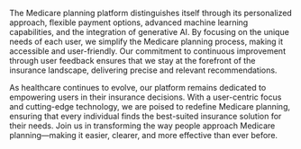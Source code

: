 The Medicare planning platform distinguishes itself through its personalized approach, flexible payment options, advanced machine learning capabilities, and the integration of generative AI. By focusing on the unique needs of each user, we simplify the Medicare planning process, making it accessible and user-friendly. Our commitment to continuous improvement through user feedback ensures that we stay at the forefront of the insurance landscape, delivering precise and relevant recommendations.

As healthcare continues to evolve, our platform remains dedicated to empowering users in their insurance decisions. With a user-centric focus and cutting-edge technology, we are poised to redefine Medicare planning, ensuring that every individual finds the best-suited insurance solution for their needs. Join us in transforming the way people approach Medicare planning—making it easier, clearer, and more effective than ever before.



